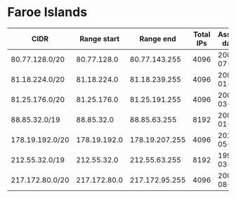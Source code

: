 # Faroe Islands

CIDR               | Range start     | Range end       | Total IPs  | Assign date | Owner
------------------ | --------------- | --------------- | ---------- | ----------- | -----
80.77.128.0/20     | 80.77.128.0     | 80.77.143.255   | 4096       | 2001-07-02  | P/F Kall
81.18.224.0/20     | 81.18.224.0     | 81.18.239.255   | 4096       | 2002-01-21  | P/F Telefonverkid
81.25.176.0/20     | 81.25.176.0     | 81.25.191.255   | 4096       | 2006-03-01  | P/F Kall
88.85.32.0/19      | 88.85.32.0      | 88.85.63.255    | 8192       | 2006-01-30  | P/F Telefonverkid
178.19.192.0/20    | 178.19.192.0    | 178.19.207.255  | 4096       | 2010-05-20  | P/F Telefonverkid
212.55.32.0/19     | 212.55.32.0     | 212.55.63.255   | 8192       | 1999-03-15  | P/F Telefonverkid
217.172.80.0/20    | 217.172.80.0    | 217.172.95.255  | 4096       | 2004-08-31  | P/F Telefonverkid
